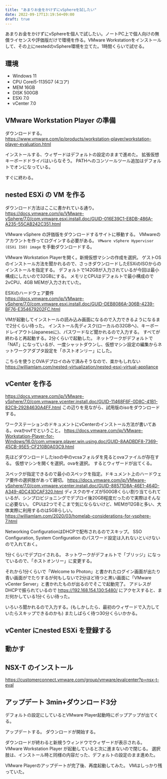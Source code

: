 ```yaml
---
title: "あまりお金をかけずにvSphereを試したい"
date: 2022-09-17T13:19:54+09:00
draft: true
---
```


あまりお金をかけずにvSphereを個人で試したい。ノートPC上で個人向けの無償ライセンスや評価版だけで環境を作る。VMware Workstationをインストールして、その上にnestedのvSphere環境を立てた。1時間くらいで試せる。

## 環境

* Windows 11
* CPU Corei5-1135G7 (4コア)
* MEM 16GB
* DISK 500GB
* ESXi 7.0
* vCenter 7.0

## VMware Workstation Player の準備

ダウンロードする。  
https://www.vmware.com/jp/products/workstation-player/workstation-player-evaluation.html

インストールする、ウィザードはデフォルトの設定のままで進めた。
拡張仮想キーボードドライバはいらなそう。
PATHへのコンソールツール追加はデフォルトでオンになっている。

すぐに終わる。


## nested ESXi の VM を作る

ダウンロード方法はここに書かれている通り。    
https://docs.vmware.com/jp/VMware-vSphere/7.0/com.vmware.esxi.install.doc/GUID-016E39C1-E8DB-486A-A235-55CAB242C351.html

VMware vSphere の評価版をダウンロードするサイトに移動する。
VMwareのアカウントを作ってログインする必要がある。
`VMware vSphere Hypervisor (ESXi ISO) image` を手動ダウンロードする。

VMware Workstation Playerを開く。新規仮想マシンの作成を選択。
ゲストOSのインストール方法を聞かれるので、さっきダウンロードしたESXiのISOからのインストールを指定する。
デフォルトで142GBが入力されているが今回は最小構成にしたいので32GBにする。
メモリとCPUはデフォルトで最小構成ので2vCPU、4GB MEMが入力されていた。

ESXiのハードウェア要件  
https://docs.vmware.com/jp/VMware-vSphere/7.0/com.vmware.esxi.install.doc/GUID-DEB8086A-306B-4239-BF76-E354679202FC.html

VMが起動してインストールの読み込み画面になるので入力できるようになるまで2分くらい待った。
インストール先ディスク(ローカルの32GBへ)、キーボードレイアウト(Japaneseに)、パスワードなど聞かれるので入力する。
すべてが終わると再起動する。2分くらいで起動した。
ネットワークがデフォルトで「NAT」になっているが、一度シャットダウンし、仮想マシン設定の編集からネットワークアダプタ設定を「ホストオンリー」にした。

こちらを使うとOVAデプロイのみで済みそうなので、楽かもしれない  
https://williamlam.com/nested-virtualization/nested-esxi-virtual-appliance

## vCenter を作る

https://docs.vmware.com/jp/VMware-vSphere/7.0/com.vmware.vcenter.install.doc/GUID-11468F6F-0D8C-41B1-82C9-29284630A4FF.html
この辺りを見ながら、試用版のisoをダウンロードする。

ワークステーションのドキュメントにvCenterのインストール方法が書いてある。ovaかovfでということ。
https://docs.vmware.com/jp/VMware-Workstation-Player-for-Windows/16.0/com.vmware.player.win.using.doc/GUID-8AADBDF8-7369-45CB-95E5-CF210B0A03C9.html

先ほどダウンロードしたisoの中のvcsaフォルダを見るとovaファイルが存在する。
仮想マシンを開くを選択。ovaを選択。
するとウィザードが出てくる。

スペックが指定できるので最小のスペックを指定。ドキュメント上のハードウェア要件の選択肢があって親切。
https://docs.vmware.com/jp/VMware-vSphere/7.0/com.vmware.vcenter.install.doc/GUID-88571D8A-46E1-464D-A349-4DC43DCAF320.html
ディスクのサイズが500GBくらい割り当てられているが、シンプロビジョニングでデプロイ後20GB程度だったので実際はそんなに必要ない。
CPUは2つでそこまで気にならないけど、MEMが12GBと多い、大体実際に利用するのは5GBらしい。
https://williamlam.com/2020/03/homelab-considerations-for-vsphere-7.html

Networking ConfigurationはDHCPで配布されるのでスキップ。
SSO Configuration, System Configuration のパスワード設定は入れないといけないので入れておく。

1分くらいでデプロイされる。
ネットワークがデフォルトで「ブリッジ」になっているので、「ホストオンリー」に変更する。

それから1分くらいで「Welcome to Photon」と書かれたログイン画面が出たり青い画面がでたりするが何もしないで2分ほど待つと黒い画面に「VMware vCenter Server」と書かれたものが出るのでそこで起動完了。
アドレスがDHCPで振られているので https://192.168.154.130:5480/ にアクセスすると、まだ何かしている1分くらい待った。

いろいろ聞かれるので入力する。(もしかしたら、最初のウィザードで入力していたらスキップできるのかも)
またしばらく待つ30分くらいかかる。

## vCenter にnested ESXi を登録する

## 動かす

## NSX-T のインストール

https://customerconnect.vmware.com/group/vmware/evalcenter?p=nsx-t-eval

## アップデート 3min+ダウンロード3分

デフォルトの設定にしているとVMware Player起動時にポップアップが出てくる。

アップデートする。
ダウンロードが開始する。

ダウンロードが終わると新規うウィンドウでウィザードが表示される。
VMware Workstation Player が起動していると次に進まないので閉じる。
選択肢は、インストール時と同様の内容だった、デフォルトの設定のまま進めた。

VMware Playerのアップデートが完了後、再度起動してみた。
VMはしっかり残っていた。